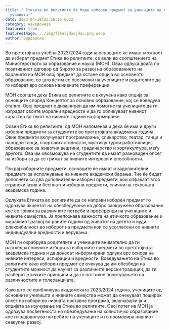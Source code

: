```yaml
---
title: " Етиката во религиите ќе биде изборен предмет за учениците од основните
  училишта "
date: 2023-04-18T23:56:15.032Z
category: македонија
featured: true
featuredImage: ../img/fjkasjdasjdas.png.webp
author: Вардарски
---
```


Во претстојната учебна 2023/2024 година основците ќе имаат можност да изберат предмет Етика во религиите, се вели во соопштението на Министерството за образование и наука (МОН). Оваа одлука доаѓа по позитивниот одговор од Бирото за развој на образованието на барањето на МОН овој предмет да остане опција во основното образование, со што ќе им се овозможи на учениците и родителите да го изберат врз основа на нивните преференции.

МОН соопшти дека Етика во религиите е вклучена како опција за основците според Концептот за основно образование, кој се воведува етапно. Овој предмет е дизајниран да им помогне на учениците да ги изградат своите морални вредности и да го обликуваат нивниот карактер во текот на нивните години на формирање.

Освен Етика во религиите, од МОН напоменаа и дека ќе има и други изборни предмети за студентите во претстојната академска година. Овие предмети вклучуваат програмирање, сликарство, театар, танци и народни танци, спортски активности, мултикултурни работилници, образование за животни вештини, градинарство и хортикултура, меѓу другото. Ова им овозможува на студентите да имаат разновиден опсег на избори за да се грижат за нивните интереси и способности.

Покрај изборните предмети, основците ќе имаат и задолжителни предмети за исполнување на нивните академски барања. Тие ќе бидат дополнети со два дополнителни изборни предмети, кои опфаќаат втор странски јазик и бесплатни изборни предмети, слични на тековната академска година.

Одлуката Етиката во религиите да се направи изборен предмет го одразува акцентот на обезбедување на добро заокружено образование кое се грижи за различните потреби и преференци на учениците и нивните семејства. Ја препознава важноста на етичкото образование и моралниот развој во раните години од животот на детето и нуди флексибилност во изборот на предмети кои се усогласени со нивните индивидуални вредности и верувања.

МОН ги охрабрува родителите и учениците внимателно да ги разгледаат нивните избори за изборните предмети во претстојната академска година и да донесат информирани одлуки врз основа на нивните интереси, аспирации и вредности. Воведувањето на Етика во религиите како изборен предмет се очекува да им обезбеди на студентите можност да научат за различните верски традиции, да ги разберат етичките принципи и да го поттикне почитувањето на различностите и толеранцијата.

Како што се приближува академската 2023/2024 година, учениците од основните училишта и нивните семејства можат да очекуваат поширок опсег на избори во нивната наставна програма, вклучувајќи ја и опцијата за изучување на Етика во религиите. Овој потег на МОН ја одразува посветеноста на обезбедување на холистичко образование кое ги задоволува потребите на учениците и го промовира нивниот севкупен развој.
